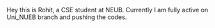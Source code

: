 Hey this is Rohit, a CSE student at NEUB. Currently I am fully active on Uni_NUEB branch and pushing the codes.
